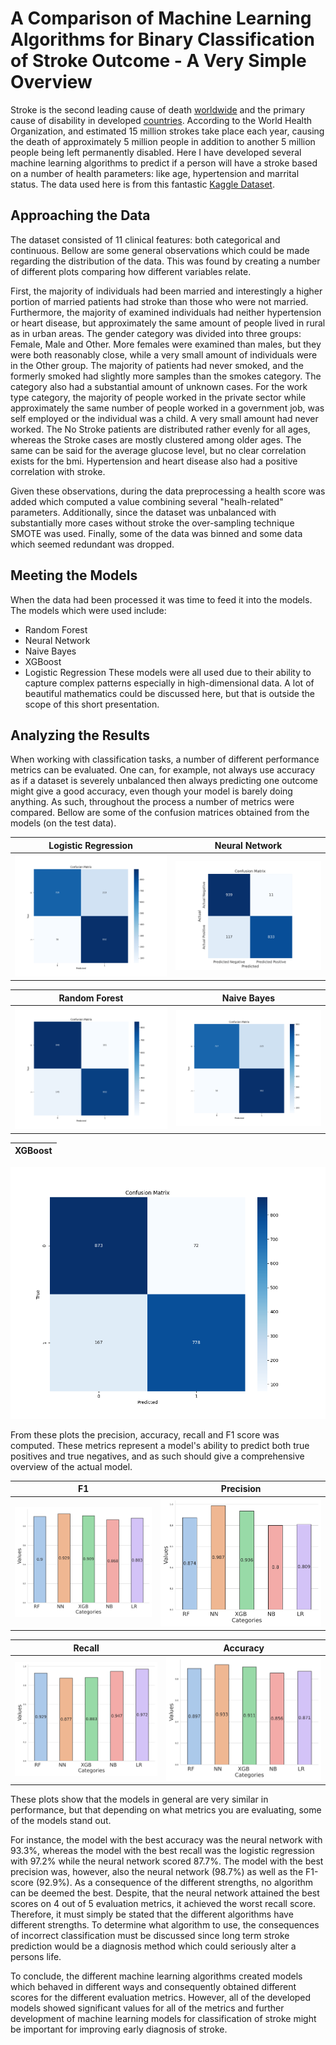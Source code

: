 # A Comparison of Machine Learning Algorithms for Binary Classification of Stroke Outcome - A Very Simple Overview

Stroke is the second leading cause of death [worldwide](\cite{https://www.ncbi.nlm.nih.gov/pmc/articles/PMC7944424/}) and the primary cause of disability in developed [countries](https://www.ncbi.nlm.nih.gov/pmc/articles/PMC7944424). According to the World Health Organization, and estimated 15 million strokes take place each year, causing the death of approximately 5 million people in addition to another 5 million people being left permanently disabled. Here I have developed several machine learning algorithms to predict if a person will have a stroke based on a number of health parameters: like age, hypertension and marrital status. The data used here is from this fantastic [Kaggle Dataset](https://www.kaggle.com/datasets/fedesoriano/stroke-prediction-dataset).

## Approaching the Data

The dataset consisted of 11 clinical features: both categorical and continuous. Bellow are some general observations which could be made regarding the distribution of the data. This was found by creating a number of different plots comparing how different variables relate.

First, the majority of individuals had been married and interestingly a higher portion of married patients had stroke than those who were not married. Furthermore, the majority of examined individuals had neither hypertension or heart disease, but approximately the same amount of people lived in rural as in urban areas. The gender category was divided into three groups: Female, Male and Other. More females were examined than males, but they were both reasonably close, while a very small amount of individuals were in the Other group. The majority of patients had never smoked, and the formerly smoked had slightly more samples than the smokes category. The category also had a substantial amount of unknown cases. For the work type category, the majority of people worked in the private sector while approximately the same number of people worked in a government job, was self employed or the individual was a child. A very small amount had never worked. The No Stroke patients are distributed rather evenly for all ages, whereas the Stroke cases are mostly clustered among older ages. The same can be said for the average glucose level, but no clear correlation exists for the bmi. Hypertension and heart disease also had a positive correlation with stroke.

Given these observations, during the data preprocessing a health score was added which computed a value combining several "healh-related" parameters. Additionally, since the dataset was unbalanced with substantially more cases without stroke the over-sampling technique SMOTE was used. Finally, some of the data was binned and some data which seemed redundant was dropped. 

## Meeting the Models

When the data had been processed it was time to feed it into the models. The models which were used include:
- Random Forest
- Neural Network
- Naive Bayes
- XGBoost
- Logistic Regression
These models were all used due to their ability to capture complex patterns especially in high-dimensional data. A lot of beautiful mathematics could be discussed here, but that is outside the scope of this short presentation.

## Analyzing the Results

When working with classification tasks, a number of different performance metrics can be evaluated. One can, for example, not always use accuracy as if a dataset is severely unbalanced then always predicting one outcome might give a good accuracy, even though your model is barely doing anything. As such, throughout the process a number of metrics were compared. Bellow are some of the confusion matrices obtained from the models (on the test data).

Logistic Regression             |  Neural Network
:-------------------------:|:-------------------------:
![Image](plots/confusion_matrix_Logistic_Regression.png)  |  ![Image](plots/NN.svg)

Random Forest             |  Naive Bayes
:-------------------------:|:-------------------------:
![Image](plots/confusion_matrix_Random_Forest.png)  |  ![Image](plots/confusion_matrix_Naive_Bayes.png)

XGBoost            |
:-------------------------:|
![Image](plots/confusion_matrix_XGBoost.png)  


From these plots the precision, accuracy, recall and F1 score was computed. These metrics represent a model's ability to predict both true positives and true negatives, and as such should give a comprehensive overview of the actual model. 

F1            |  Precision
:-------------------------:|:-------------------------:
![Image](plots/F1-Score.svg)  |  ![Image](plots/Precision.svg)


 Recall            |  Accuracy
:-------------------------:|:-------------------------:
![Image](plots/Recall.svg)  |  ![Image](plots/Accuracy.svg)

These plots show that the models in general are very similar in performance, but that depending on what metrics you are evaluating, some of the models stand out. 

For instance, the model with the best accuracy was the neural network with 93.3\%, whereas the model with the best recall was the logistic regression with 97.2\% while the neural network scored 87.7\%. The model with the best precision was, however, also the neural network (98.7\%) as well as the F1-score (92.9\%). As a consequence of the different strengths, no algorithm can be deemed the best. Despite, that the neural network attained the best scores on 4 out of 5 evaluation metrics, it achieved the worst recall score. Therefore, it must simply be stated that the different algorithms have different strengths. To determine what algorithm to use, the consequences of incorrect classification must be discussed since long term stroke prediction would be a diagnosis method which could seriously alter a persons life.

To conclude, the different machine learning algorithms created models which behaved in different ways and consequently obtained different scores for the different evaluation metrics. However, all of the developed models showed significant values for all of the metrics and further development of machine learning models for classification of stroke might be important for improving early diagnosis of stroke.  
